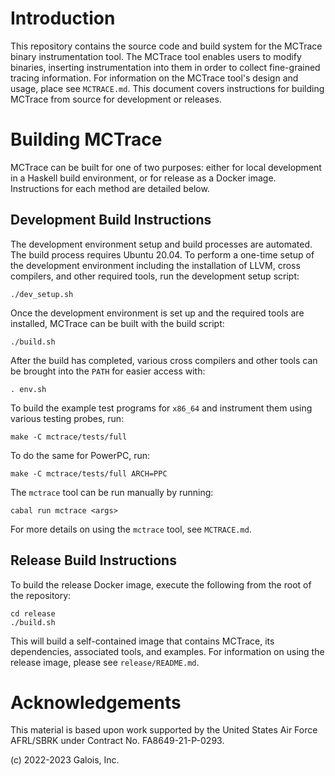 
Introduction
============

This repository contains the source code and build system for the
MCTrace binary instrumentation tool. The MCTrace tool enables users
to modify binaries, inserting instrumentation into them in order to
collect fine-grained tracing information. For information on the
MCTrace tool's design and usage, place see `MCTRACE.md`. This document
covers instructions for building MCTrace from source for development or
releases.

Building MCTrace
================

MCTrace can be built for one of two purposes: either for local
development in a Haskell build environment, or for release as a Docker
image. Instructions for each method are detailed below.

Development Build Instructions
------------------------------

The development environment setup and build processes are automated.
The build process requires Ubuntu 20.04. To perform a one-time setup of
the development environment including the installation of LLVM, cross
compilers, and other required tools, run the development setup script:

```
./dev_setup.sh
```

Once the development environment is set up and the required tools are
installed, MCTrace can be built with the build script:

```
./build.sh
```

After the build has completed, various cross compilers and other tools
can be brought into the `PATH` for easier access with:

```
. env.sh
```

To build the example test programs for `x86_64` and instrument them
using various testing probes, run:

```
make -C mctrace/tests/full
```

To do the same for PowerPC, run:

```
make -C mctrace/tests/full ARCH=PPC
```

The `mctrace` tool can be run manually by running:

```
cabal run mctrace <args>
```

For more details on using the `mctrace` tool, see `MCTRACE.md`.

Release Build Instructions
--------------------------

To build the release Docker image, execute the following from the root
of the repository:

```
cd release
./build.sh
```

This will build a self-contained image that contains MCTrace, its
dependencies, associated tools, and examples. For information on using
the release image, please see `release/README.md`.

Acknowledgements
================

This material is based upon work supported by the United States Air
Force AFRL/SBRK under Contract No. FA8649-21-P-0293.

(c) 2022-2023 Galois, Inc.
